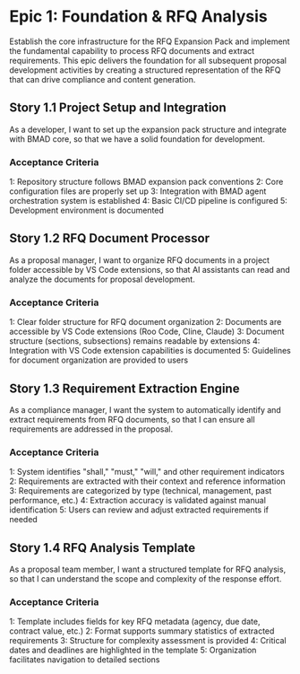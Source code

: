 # Epic 1: Foundation & RFQ Analysis

Establish the core infrastructure for the RFQ Expansion Pack and implement the fundamental capability to process RFQ documents and extract requirements. This epic delivers the foundation for all subsequent proposal development activities by creating a structured representation of the RFQ that can drive compliance and content generation.

## Story 1.1 Project Setup and Integration

As a developer,
I want to set up the expansion pack structure and integrate with BMAD core,
so that we have a solid foundation for development.

### Acceptance Criteria

1: Repository structure follows BMAD expansion pack conventions
2: Core configuration files are properly set up
3: Integration with BMAD agent orchestration system is established
4: Basic CI/CD pipeline is configured
5: Development environment is documented

## Story 1.2 RFQ Document Processor

As a proposal manager,
I want to organize RFQ documents in a project folder accessible by VS Code extensions,
so that AI assistants can read and analyze the documents for proposal development.

### Acceptance Criteria

1: Clear folder structure for RFQ document organization
2: Documents are accessible by VS Code extensions (Roo Code, Cline, Claude)
3: Document structure (sections, subsections) remains readable by extensions
4: Integration with VS Code extension capabilities is documented
5: Guidelines for document organization are provided to users

## Story 1.3 Requirement Extraction Engine

As a compliance manager,
I want the system to automatically identify and extract requirements from RFQ documents,
so that I can ensure all requirements are addressed in the proposal.

### Acceptance Criteria

1: System identifies "shall," "must," "will," and other requirement indicators
2: Requirements are extracted with their context and reference information
3: Requirements are categorized by type (technical, management, past performance, etc.)
4: Extraction accuracy is validated against manual identification
5: Users can review and adjust extracted requirements if needed

## Story 1.4 RFQ Analysis Template

As a proposal team member,
I want a structured template for RFQ analysis,
so that I can understand the scope and complexity of the response effort.

### Acceptance Criteria

1: Template includes fields for key RFQ metadata (agency, due date, contract value, etc.)
2: Format supports summary statistics of extracted requirements
3: Structure for complexity assessment is provided
4: Critical dates and deadlines are highlighted in the template
5: Organization facilitates navigation to detailed sections
